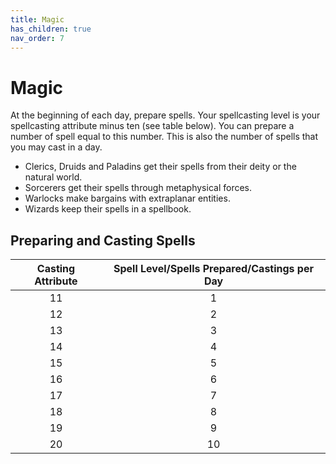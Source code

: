 ```yaml
---
title: Magic
has_children: true
nav_order: 7
---
```


# Magic
At the beginning of each day, prepare spells. Your spellcasting level is your spellcasting attribute minus ten (see table below). You can prepare a number of spell equal to this number. This is also the number of spells that you may cast in a day.

* Clerics, Druids and Paladins get their spells from their deity or the natural world.
* Sorcerers get their spells through metaphysical forces.
* Warlocks make bargains with extraplanar entities.
* Wizards keep their spells in a spellbook.

## Preparing and Casting Spells

| Casting Attribute | Spell Level/Spells Prepared/Castings per Day |
|:-----------------:|:--------------------------------------------:|
| 11 | 1 |
| 12 | 2 |
| 13 | 3 |
| 14 | 4 |
| 15 | 5 |
| 16 | 6 |
| 17 | 7 |
| 18 | 8 |
| 19 | 9 |
| 20 | 10 |
